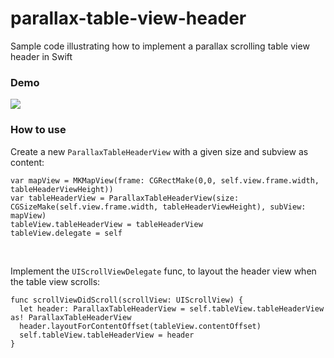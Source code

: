 # parallax-table-view-header
Sample code illustrating how to implement a parallax scrolling table view header in Swift

### Demo
<img src="https://cloud.githubusercontent.com/assets/10542894/8099902/81b3b722-1004-11e5-98b2-81f335972db2.gif" />

### How to use
Create a new `ParallaxTableHeaderView` with a given size and subview as content:

```
var mapView = MKMapView(frame: CGRectMake(0,0, self.view.frame.width, tableHeaderViewHeight))
var tableHeaderView = ParallaxTableHeaderView(size: CGSizeMake(self.view.frame.width, tableHeaderViewHeight), subView: mapView)
tableView.tableHeaderView = tableHeaderView
tableView.delegate = self
```

<br>

Implement the `UIScrollViewDelegate` func, to layout the header view when the table view scrolls:

```
func scrollViewDidScroll(scrollView: UIScrollView) {
  let header: ParallaxTableHeaderView = self.tableView.tableHeaderView as! ParallaxTableHeaderView
  header.layoutForContentOffset(tableView.contentOffset)
  self.tableView.tableHeaderView = header
}
```
